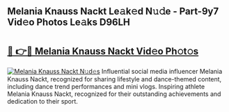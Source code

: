## Melania Knauss Nackt Le𝚊k𝚎d N𝚞𝚍e - Part-9y7 Vid𝚎o Photos Le𝚊ks D96LH

# <h2><a href="http://fb5j6es.evod.top/?m=Melania+Knauss+Nackt">🔗 👉🔴 Melania Knauss Nackt Vid𝚎o Ph𝚘t𝚘s</a></h2>

[![Melania Knauss Nackt N𝚞d𝚎s](https://i.imgur.com/8V9OHl7.gif)](http://fb5j6es.evod.top/?m=Melania+Knauss+Nackt)
Influential social media influencer Melania Knauss Nackt, recognized for sharing lifestyle and dance-themed content, including dance trend performances and mini vlogs. Inspiring athlete Melania Knauss Nackt, recognized for their outstanding achievements and dedication to their sport. 
